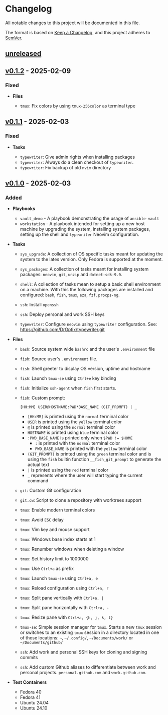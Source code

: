 # Changelog

All notable changes to this project will be documented in this file.

The format is based on [Keep a Changelog], and this project adheres to [SemVer].

## [unreleased]

## [v0.1.2] - 2025-02-09

### Fixed

- **Files**

  - `tmux`: Fix colors by using `tmux-256color` as terminal type

## [v0.1.1] - 2025-02-03

### Fixed

- **Tasks**

  - `typewriter`: Give admin rights when installing packages
  - `typewriter`: Always do a clean checkout of `typewriter`.
  - `typewriter`: Fix backup of old `nvim` directory

## [v0.1.0] - 2025-02-03

### Added

- **Playbooks**

  - `vault_demo` - A playbook demonstrating the usage of `ansible-vault`
  - `workstation` - A playbook intended for setting up a new host machine by
    upgrading the system, installing system packages, setting up the shell and
    `typewriter` Neovim configuration.

- **Tasks**

  - `sys_upgrade`: A collection of OS specific tasks meant for updating the
    system to the lates version. Only Fedora is supported at the moment.

  - `sys_packages`: A collection of tasks meant for installing system packages:
    `neovim`, `git`, `unzip` and `dotnet-sdk-9.0`.

  - `shell`: A collection of tasks mean to setup a basic shell environment on
    a machine. With this the following packages are installed and configured:
    `bash`, `fish`, `tmux`, `eza`, `fzf`, `procps-ng`.

  - `ssh`: Install `openssh`
  - `ssh`: Deploy personal and work SSH keys

  - `typewriter`: Configure `neovim` using `typewriter` configuration.
    See: https://github.com/DrOptix/typewriter.git

- **Files**

  - `bash`: Source system wide `bashrc` and the user's `.environment` file

  - `fish`: Source user's `.environment` file.
  - `fish`: Shell greeter to display OS version, uptime and hostname
  - `fish`: Launch `tmux-se` using `Ctrl+e` key binding
  - `fish`: Initialize `ssh-agent` when `fish` first starts.
  - `fish`: Custom prompt:

    ```
    [HH:MM] USER@HOSTNAME:PWD*BASE_NAME (GIT_PROMPT) | _
    ```

    - `[HH:MM]` is printed using the `normal` terminal color
    - `USER` is printed using the `yellow` terminal color
    - `@` is printed using the `normal` terminal color
    - `HOSTNAME` is printed using `blue` terminal color
    - `:PWD_BASE_NAME` is printed only when `$PWD != $HOME`
      - `:` is printed with the `normal` terminal color
      - `PWD_BASE_NAME` is printed with the `yellow` terminal color
    - `(GIT_PROMPT)` is printed using the `green` terminal color and is
      using the `fish` builtin function `__fish_git_prompt` to generate the
      actual text
    - `|` is printed using the `red` terminal color
    - `_` represents where the user will start typing the current command

  - `git`: Custom Git configuration
  - `git.cw`: Script to clone a repository with worktrees support

  - `tmux`: Enable modern terminal colors
  - `tmux`: Avoid `ESC` delay
  - `tmux`: Vim key and mouse support
  - `tmux`: Windows base index starts at 1
  - `tmux`: Renumber windows when deleting a window
  - `tmux`: Set history limit to 1000000
  - `tmux`: Use `Ctrl+a` as prefix
  - `tmux`: Launch `tmux-se` using `Ctrl+a, e`
  - `tmux`: Reload configuration using `Ctrl+a, r`
  - `tmux`: Split pane vertically with `Ctrl+a, |`
  - `tmux`: Split pane horizontally with `Ctrl+a, -`
  - `tmux`: Resize pane with `Ctrl+a, {h, j, k, l}`

  - `tmux-se`: Simple session manager for `tmux`. Starts a new `tmux` session or
    switches to an existing `tmux` session in a directory located in one of
    those locations: `~`, `~/.config/`, `~/Documents/work/` or
    `~/Documents/github/`

  - `ssh`: Add work and personal SSH keys for cloning and signing commits
  - `ssh`: Add custom Github aliases to differentiate between work and personal
    projects. `personal.github.com` and `work.github.com`.

- **Test Containers**

  - Fedora 40
  - Fedora 41
  - Ubuntu 24.04
  - Ubuntu 24.10

[unreleased]: https://github.com/DrOptix/forger/tree/HEAD
[v0.1.2]: https://github.com/DrOptix/forger/compare/v0.1.1...v0.1.2
[v0.1.1]: https://github.com/DrOptix/forger/compare/v0.1.0...v0.1.1
[v0.1.0]: https://github.com/DrOptix/forger/releases/tag/v0.1.0
[Keep a Changelog]: https://keepachangelog.com/en/1.1.0/
[SemVer]: https://semver.org/spec/v2.0.0.html

